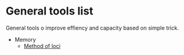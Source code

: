 # General tools list

General tools o improve effiency and capacity based on simple trick.

* Memory
  * [Method of loci](https://en.wikipedia.org/wiki/Method_of_loci)
